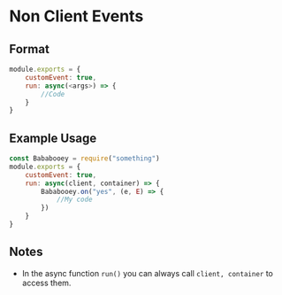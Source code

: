 # **Non Client Events**
## **Format**
```js
module.exports = {
    customEvent: true,
    run: async(<args>) => {
        //Code
    }
}
```

## **Example Usage**
```js
const Bababooey = require("something")
module.exports = {
    customEvent: true,
    run: async(client, container) => {
        Bababooey.on("yes", (e, E) => {
            //My code
        })
    }
}
```

## **Notes**
* In the async function `run()` you can always call `client, container` to access them.